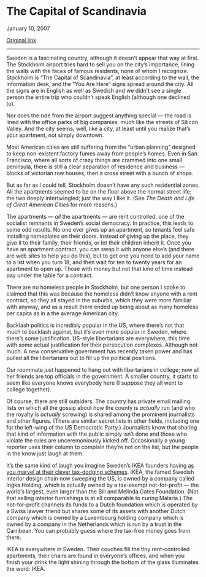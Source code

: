 The Capital of Scandinavia
==========================

January 10, 2007

[Original link](http://www.aaronsw.com/weblog/visitingsweden)

* * * * *

Sweden is a fascinating country, although it doesn’t appear that way at
first. The Stockholm airport tries hard to sell you on the city’s
importance, lining the walls with the faces of famous residents, none of
whom I recognize. Stockholm is “The Capital of Scandinavia”, at least
according to the wall, the information desk, and the “You Are Here”
signs spread around the city. All the signs are in English as well as
Swedish and we didn’t see a single person the entire trip who couldn’t
speak English (although one declined to).

Nor does the ride from the airport suggest anything special — the road
is lined with the office parks of big companies, much like the streets
of Silicon Valley. And the city seems, well, like a city, at least until
you realize that’s your apartment, not simply downtown.

Most American cities are still suffering from the “urban planning”
designed to keep non-existent factory fumes away from people’s homes.
Even in San Francisco, where all sorts of crazy things are crammed into
one small peninsula, there is still a clear separation of residence and
business — blocks of victorian row houses, then a cross street with a
bunch of shops.

But as far as I could tell, Stockholm doesn’t have any such residential
zones. All the apartments seemed to be on the floor above the normal
street life; the two deeply intertwingled; just the way I like it. (See
*The Death and Life of Great American Cities* for more reasons.)

The apartments — *all* the apartments — are rent controlled, one of the
socialist remnants in Sweden’s social democracy. In practice, this leads
to some odd results. No one ever gives up an apartment, so tenants feel
safe installing nameplates on their doors. Instead of giving up the
place, they give it to their family, their friends, or let their
children inherit it. Once you have an apartment contract, you can swap
it with anyone else’s (and there are web sites to help you do this), but
to get one you need to add your name to a list when you turn 18, and
then wait for ten to twenty years for an apartment to open up. Those
with money but not that kind of time instead pay under the table for a
contract.

There are no homeless people in Stockholm, but one person I spoke to
claimed that this was because the homeless didn’t know anyone with a
rent contract, so they all stayed in the suburbs, which they were more
familiar with anyway, and as a result there ended up being about as many
homeless per capita as in a the average American city.

Backlash politics is incredibly popular in the US, where there’s not
that much to backlash against, but it’s even more popular in Sweden,
where there’s some justification. US-style libertarians are everywhere,
this time with some actual justification for their persecution
complexes. Although not much. A new conservative government has recently
taken power and has pulled all the libertarians out to fill up the
political positions.

Our roommate just happened to hang out with libertarians in college; now
all her friends are top officials in the government. A smaller country,
it starts to seem like everyone knows everybody here (I suppose they all
went to college together).

Of course, there are still outsiders. The country has private email
mailing lists on which all the gossip about how the county is *actually*
run (and who the royalty is *actually* screwing) is shared among the
prominent journalists and other figures. (There are similar secret lists
in other fields, including one for the left-wing of the US Democratic
Party.) Journalists know that sharing that kind of information with the
public simply isn’t done and those who violate the rules are
unceremoniously kicked off. Occasionally a young reporter uses their
column to complain they’re not on the list, but the people in the know
just laugh at them.

It’s the same kind of laugh you imagine Sweden’s IKEA founders having
[as you marvel at their clever tax-dodging
schemes](http://www.economist.com/PrinterFriendly.cfm?story_id=6919139).
IKEA, the famed Swedish interior design chain now sweeping the US, is
owned by a company called Ingka Holding, which is actually owned by a
tax-exempt not-for-profit — the world’s largest, even larger than the
Bill and Melinda Gates Foundation. (Not that selling interior
furnishings is at all comparable to curing Malaria.) The not-for-profit
channels its funds to a Dutch foundation which is operated by a Swiss
lawyer friend but shares some of its assets with another Dutch company
which is owned by a Luxembourg holding company which is owned by a
company in the Netherlands which is run by a trust in the Carribean. You
can probably guess where the tax-free money goes from there.

IKEA is everywhere in Sweden. Their couches fill the tiny
rent-controlled apartments, their chairs are found in everyone’s
offices, and when you finish your drink the light shining through the
bottom of the glass illuminates the word: IKEA.
